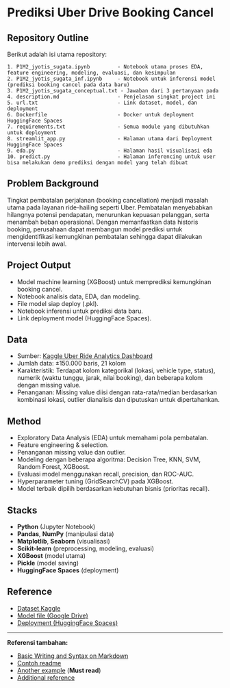 # Prediksi Uber Drive Booking Cancel

## Repository Outline

Berikut adalah isi utama repository:
```
1. P1M2_jyotis_sugata.ipynb         - Notebook utama proses EDA, feature engineering, modeling, evaluasi, dan kesimpulan
2. P1M2_jyotis_sugata_inf.ipynb     - Notebook untuk inferensi model (prediksi booking cancel pada data baru)
3. P1M2_jyotis_sugata_conceptual.txt - Jawaban dari 3 pertanyaan pada
4. description.md                   - Penjelasan singkat project ini
5. url.txt                          - Link dataset, model, dan deployment
6. Dockerfile                       - Docker untuk deployment HuggingFace Spaces
7. requirements.txt                 - Semua module yang dibutuhkan untuk deployment
8. streamlit_app.py                 - Halaman utama dari Deployment HuggingFace Spaces
9. eda.py                           - Halaman hasil visualisasi eda
10. predict.py                      - Halaman inferencing untuk user bisa melakukan demo prediksi dengan model yang telah dibuat
```

## Problem Background
Tingkat pembatalan perjalanan (booking cancellation) menjadi masalah utama pada layanan ride-hailing seperti Uber. Pembatalan menyebabkan hilangnya potensi pendapatan, menurunkan kepuasan pelanggan, serta menambah beban operasional. Dengan memanfaatkan data historis booking, perusahaan dapat membangun model prediksi untuk mengidentifikasi kemungkinan pembatalan sehingga dapat dilakukan intervensi lebih awal.


## Project Output
- Model machine learning (XGBoost) untuk memprediksi kemungkinan booking cancel.
- Notebook analisis data, EDA, dan modeling.
- File model siap deploy (.pkl).
- Notebook inferensi untuk prediksi data baru.
- Link deployment model (HuggingFace Spaces).

## Data
- Sumber: [Kaggle Uber Ride Analytics Dashboard](https://www.kaggle.com/datasets/yashdevladdha/uber-ride-analytics-dashboard/data)
- Jumlah data: ±150.000 baris, 21 kolom
- Karakteristik: Terdapat kolom kategorikal (lokasi, vehicle type, status), numerik (waktu tunggu, jarak, nilai booking), dan beberapa kolom dengan missing value.
- Penanganan: Missing value diisi dengan rata-rata/median berdasarkan kombinasi lokasi, outlier dianalisis dan diputuskan untuk dipertahankan.

## Method
- Exploratory Data Analysis (EDA) untuk memahami pola pembatalan.
- Feature engineering & selection.
- Penanganan missing value dan outlier.
- Modeling dengan beberapa algoritma: Decision Tree, KNN, SVM, Random Forest, XGBoost.
- Evaluasi model menggunakan recall, precision, dan ROC-AUC.
- Hyperparameter tuning (GridSearchCV) pada XGBoost.
- Model terbaik dipilih berdasarkan kebutuhan bisnis (prioritas recall).

## Stacks
- **Python** (Jupyter Notebook)
- **Pandas**, **NumPy** (manipulasi data)
- **Matplotlib**, **Seaborn** (visualisasi)
- **Scikit-learn** (preprocessing, modeling, evaluasi)
- **XGBoost** (model utama)
- **Pickle** (model saving)
- **HuggingFace Spaces** (deployment)

## Reference
- [Dataset Kaggle](https://www.kaggle.com/datasets/yashdevladdha/uber-ride-analytics-dashboard/data)
- [Model file (Google Drive)](https://drive.google.com/file/d/1Svc6hWnXX_REhnTghj4xabXgI4LYcDKf/view?usp=sharing)
- [Deployment (HuggingFace Spaces)](https://huggingface.co/spaces/jyotis00/deployment)

---

**Referensi tambahan:**
- [Basic Writing and Syntax on Markdown](https://docs.github.com/en/get-started/writing-on-github/getting-started-with-writing-and-formatting-on-github/basic-writing-and-formatting-syntax)
- [Contoh readme](https://github.com/fahmimnalfrzki/Swift-XRT-Automation)
- [Another example](https://github.com/sanggusti/final_bangkit) (**Must read**)
- [Additional reference](https://www.freecodecamp.org/news/how-to-write-a-good-readme-file/)